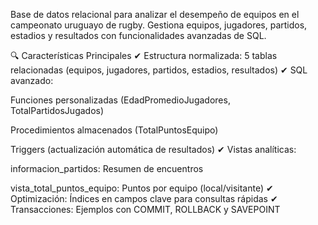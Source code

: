 Base de datos relacional para analizar el desempeño de equipos en el campeonato uruguayo de rugby. Gestiona equipos, jugadores, partidos, estadios y resultados con funcionalidades avanzadas de SQL.

🔍 Características Principales
✔ Estructura normalizada: 5 tablas relacionadas (equipos, jugadores, partidos, estadios, resultados)
✔ SQL avanzado:

Funciones personalizadas (EdadPromedioJugadores, TotalPartidosJugados)

Procedimientos almacenados (TotalPuntosEquipo)

Triggers (actualización automática de resultados)
✔ Vistas analíticas:

informacion_partidos: Resumen de encuentros

vista_total_puntos_equipo: Puntos por equipo (local/visitante)
✔ Optimización: Índices en campos clave para consultas rápidas
✔ Transacciones: Ejemplos con COMMIT, ROLLBACK y SAVEPOINT
